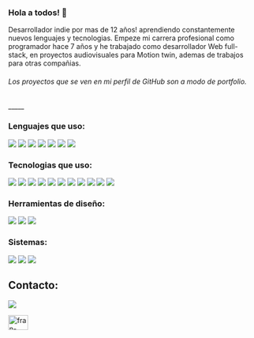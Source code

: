 ### Hola a todos! 👋

Desarrollador indie por mas de 12 años! aprendiendo constantemente nuevos lenguajes y tecnologias.
  Empeze mi carrera profesional como programador hace 7 años y he trabajado como desarrollador Web full-stack, 
  en proyectos audiovisuales para Motion twin, ademas de trabajos para otras compañias.
<h6>
Los proyectos que se ven en mi perfil de GitHub son a modo de portfolio.
</h6>
_____

<h3> Lenguajes que uso: </h3>


<p align="left">
<img src="https://img.shields.io/badge/C%2B%2B-00599C?style=for-the-badge&logo=c%2B%2B&logoColor=white">
<img src="https://img.shields.io/badge/C%23-239120?style=for-the-badge&logo=c-sharp&logoColor=white">
<img src="https://img.shields.io/badge/HTML5-E34F26?style=for-the-badge&logo=html5&logoColor=white">
<img src="https://img.shields.io/badge/CSS3-1572B6?style=for-the-badge&logo=css3&logoColor=white">
<img src="https://img.shields.io/badge/typescript-%23007ACC.svg?style=for-the-badge&logo=typescript&logoColor=white">
<img src="https://img.shields.io/badge/PHP-777BB4?style=for-the-badge&logo=php&logoColor=white">
<img src="https://img.shields.io/badge/Python-FFD43B?style=for-the-badge&logo=python&logoColor=blue">
</p>

<h3> Tecnologias que uso: </h3>

<p align="left">
<img src="https://img.shields.io/badge/Visual_Studio-5C2D91?style=for-the-badge&logo=visual%20studio&logoColor=white">
<img src="https://img.shields.io/badge/VSCode-0078D4?style=for-the-badge&logo=visual%20studio%20code&logoColor=white">
<img src="https://img.shields.io/badge/Eclipse-2C2255?style=for-the-badge&logo=eclipse&logoColor=white">
<img src="https://img.shields.io/badge/Android_Studio-3DDC84?style=for-the-badge&logo=android-studio&logoColor=white">
<img src="https://img.shields.io/badge/Unity-100000?style=for-the-badge&logo=unity&logoColor=white">
<img src="https://img.shields.io/badge/-Unreal%20Engine-313131?style=for-the-badge&logo=unreal-engine&logoColor=white">
<img src="https://img.shields.io/badge/OpenGL-FFFFFF?style=for-the-badge&logo=opengl">
<img src="https://img.shields.io/badge/Angular-DD0031?style=for-the-badge&logo=angular&logoColor=white">
<img src="https://img.shields.io/badge/.NET-512BD4?style=for-the-badge&logo=dotnet&logoColor=white">
<img src="https://img.shields.io/badge/Bootstrap-563D7C?style=for-the-badge&logo=bootstrap&logoColor=white">
<img src="https://img.shields.io/badge/Xamarin-3498DB?style=for-the-badge&logo=xamarin&logoColor=white">

</p>

<h3> Herramientas de diseño: </h3>

<p align="left">
<img src="https://img.shields.io/badge/blender-%23F5792A.svg?style=for-the-badge&logo=blender&logoColor=white">
<img src="https://img.shields.io/badge/Adobe%20Photoshop-31A8FF?style=for-the-badge&logo=Adobe%20Photoshop&logoColor=black">
<img src="https://img.shields.io/badge/Krita-203759?style=for-the-badge&logo=krita&logoColor=EEF37B">
<p>

<h3> Sistemas: </h3>

<p align="left">
<img src="https://img.shields.io/badge/Linux-FCC624?style=for-the-badge&logo=linux&logoColor=black">
<img src="https://img.shields.io/badge/mac%20os-000000?style=for-the-badge&logo=apple&logoColor=white">
<img src="https://img.shields.io/badge/Windows-0078D6?style=for-the-badge&logo=windows&logoColor=white">
<p>

## Contacto:
<p><a href=mailto:flp.esp.val@gmail.com?subject="Contacto por GitHub">
<img align="center" src="https://img.shields.io/badge/Gmail-D14836?style=for-the-badge&logo=gmail&logoColor=white"/>
</a></p>
<!-- <p>
<a href="https://instagram.com/kingder2k" target="blank"><img align="center" src="https://raw.githubusercontent.com/rahuldkjain/github-profile-readme-generator/master/src/images/icons/Social/instagram.svg" alt="flp" height="30" width="40" /></a>
</p> -->
<a href="https://linkedin.com/in/fran-lopez-4b29612a2" target="blank"><img align="center" src="https://raw.githubusercontent.com/rahuldkjain/github-profile-readme-generator/master/src/images/icons/Social/linked-in-alt.svg" alt="fran-lopez-4b29612a2" height="30" width="40" /></a>
</p>
